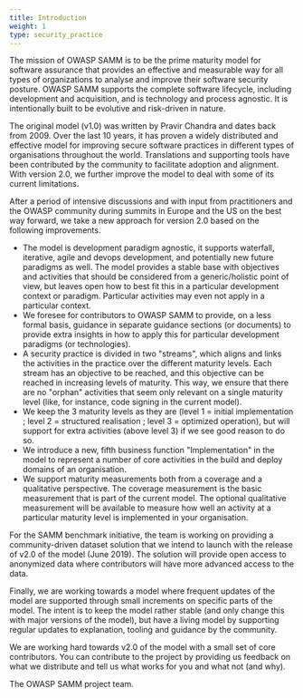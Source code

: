 ```yaml
---
title: Introduction
weight: 1
type: security_practice
---
```

The mission of OWASP SAMM is to be the prime maturity model for software assurance that provides an effective and measurable way for all types of organizations to analyse and improve their software security posture. OWASP SAMM supports the complete software lifecycle, including development and acquisition, and is technology and process agnostic. It is intentionally built to be evolutive and risk-driven in nature.  

The original model (v1.0) was written by Pravir Chandra and dates back from 2009. Over the last 10 years, it has proven a widely distributed and effective model for improving secure software practices in different types of organisations throughout the world. Translations and supporting tools have been contributed by the community to facilitate adoption and alignment. With version 2.0, we further improve the model to deal with some of its current limitations.

After a period of intensive discussions and with input from practitioners and the OWASP community during summits in Europe and the US on the best way forward, we take a new approach for version 2.0 based on the following improvements.

- The model is development paradigm agnostic, it supports waterfall, iterative, agile and devops development, and potentially new future paradigms as well. The model provides a stable base with objectives and activities that should be considered from a generic/holistic point of view, but leaves open how to best fit this in a particular development context or paradigm. Particular activities may even not apply in a particular context.
- We foresee for contributors to OWASP SAMM to provide, on a less formal basis, guidance in separate guidance sections (or documents) to provide extra insights in how to apply this
for particular development paradigms (or technologies).
- A security practice is divided in two "streams", which aligns and links the activities in the practice over the different maturity levels. Each stream has an objective to be reached,
and this objective can be reached in increasing levels of maturity. This way, we ensure that there are no "orphan" activities that seem only relevant on a single maturity level
(like, for instance, code signing in the current model).
- We keep the 3 maturity levels as they are (level 1 = initial implementation ; level 2 = structured realisation ; level 3 = optimized operation), but will support for extra activities
(above level 3) if we see good reason to do so.
- We introduce a new, fifth business function "Implementation" in the model to represent a number of core activities in the build and deploy domains of an organisation.
- We support maturity measurements both from a coverage and a qualitative perspective. The coverage measurement is the basic measurement that is part of the current model. The optional qualitative measurement will be available to measure how well an activity at a particular maturity level is implemented in your organisation.

For the SAMM benchmark initiative, the team is working on providing a community-driven dataset solution that we intend to launch with the release of v2.0 of the model (June 2019). The solution will provide open access to anonymized data where contributors will have more advanced access to the data.

Finally, we are working towards a model where frequent updates of the model are supported through small increments on specific parts of the model. The intent is to keep the model
rather stable (and only change this with major versions of the model), but have a living model by supporting regular updates to explanation, tooling and guidance by the community.

We are working hard towards v2.0 of the model with a small set of core contributors. You can contribute to the project by providing us feedback on what we distribute and tell us what works
for you and what not (and why).

The OWASP SAMM project team.
